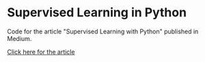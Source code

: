 # Supervised Learning in Python

Code for the article "Supervised Learning with Python" published in Medium.

[Click here for the article](https://towardsdatascience.com/supervised-learning-with-python-cf2c1ae543c1)
